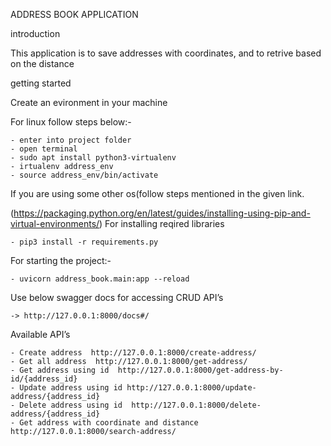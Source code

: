 ADDRESS BOOK APPLICATION

introduction

This application is to save addresses with coordinates, and to retrive based on the distance

getting started

Create an evironment in your machine

For linux follow steps below:-

    - enter into project folder
    - open terminal
    - sudo apt install python3-virtualenv
    - irtualenv address_env
    - source address_env/bin/activate

If you are using some other os(follow steps mentioned in the given link.

(https://packaging.python.org/en/latest/guides/installing-using-pip-and-virtual-environments/)
For installing reqired libraries

    - pip3 install -r requirements.py

For starting the project:-

    - uvicorn address_book.main:app --reload

Use below swagger docs for accessing CRUD API’s

    -> http://127.0.0.1:8000/docs#/

Available API’s

    - Create address  http://127.0.0.1:8000/create-address/
    - Get all address  http://127.0.0.1:8000/get-address/
    - Get address using id  http://127.0.0.1:8000/get-address-by-id/{address_id}
    - Update address using id http://127.0.0.1:8000/update-address/{address_id}
    - Delete address using id  http://127.0.0.1:8000/delete-address/{address_id}
    - Get address with coordinate and distance  http://127.0.0.1:8000/search-address/